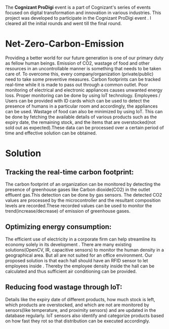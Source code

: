 The **Cognizant ProDigi** event is a part of Cognizant's series of events focused on digital transformation and innovation in various industries. This project was developed to participate in the Cognizant ProDigi event . I cleared all the initial rounds and went till the final round.
# Net-Zero-Carbon-Emission
Providing a better world for our future generation is one of our primary duty as fellow human beings. Emission of CO2, wastage of food and other resources in an uncontrollable manner is something that needs to be taken care of. To overcome this, every company/organization (private/public) need to take some preventive measures.
Carbon footprints can be tracked real-time while it is made to pass out through a common outlet.
Poor monitoring of electrical and electronic appliances causes unwanted energy loss. Proper monitoring can be done by using IoT technology. Employees / Users can be provided with ID cards which can be used to detect the presence of humans in a particular room and accordingly, the appliances can be used.
Wastage of food can also be minimized by using IoT. This can be done by fetching the available details of various products such as the expiry date, the remaining stock, and the items that are overstocked(not sold out as expected).These data can be processed over a certain period of time and effective solution can be obtained.

# Solution
## Tracking the real-time carbon footprint:
The carbon footprint of an organization can be monitored by detecting the presence of greenhouse gases like Carbon dioxide(CO2) in the outlet effluent gas.This detection can be done by gas sensors. The detected CO2 values are processed by the microcontroller and the resultant composition levels are recorded.These recorded values can be used to monitor the trend(increase/decrease) of emission of greenhouse gases. 
## Optimizing energy consumption:
The efficient use of electricity in a corporate firm can help streamline its economy solely in its development . There are many existing solutions(OpenCV, IR, capacitive sensors) to monitor the human density in a geographical area. But all are not suited for an office environment. Our proposed solution is that each hall should have an RFID sensor to let employees inside . Thereby the employee density inside the hall can be calculated and thus sufficient air conditioning can be provided.
## Reducing food wastage through IoT:
Details like the expiry date of different products, how much stock is left, which products are overstocked, and which are not are monitored by sensors(like temperature, and proximity sensors) and are updated in the database regularly.
IoT sensors also identify and categorize products based on how fast they rot so that distribution can be executed accordingly.
